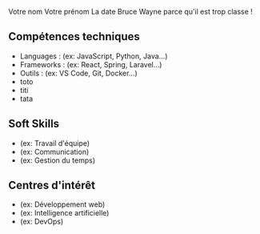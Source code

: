 Votre nom
Votre prénom
La date
Bruce Wayne parce qu'il est trop classe !

## Compétences techniques

- Languages : (ex: JavaScript, Python, Java...)
- Frameworks : (ex: React, Spring, Laravel...)
- Outils : (ex: VS Code, Git, Docker...)
- toto
- titi
- tata

## Soft Skills

- (ex: Travail d'équipe)
- (ex: Communication)
- (ex: Gestion du temps)

## Centres d'intérêt

- (ex: Développement web)
- (ex: Intelligence artificielle)
- (ex: DevOps)